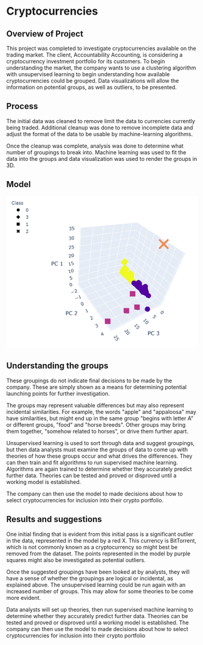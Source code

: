 # Cryptocurrencies

## Overview of Project
This project was completed to investigate cryptocurrencies available on the trading market. The client, Accountability Accounting, is considering a cryptocurrency investment portfolio for its customers. To begin understanding the market, the company wants to use a clustering algorithm with unsupervised learning to begin understanding how available cryptocurrencies could be grouped. Data visualizations will allow the information on potential groups, as well as outliers, to be presented.

## Process
The initial data was cleaned to remove limit the data to currencies currently being traded. Additional cleanup was done to remove incomplete data and adjust the format of the data to be usable by machine-learning algorithms. 

Once the cleanup was complete, analysis was done to determine what number of groupings to break into. Machine learning was used to fit the data into the groups and data visualization was used to render the groups in 3D.

## Model
 
![3Dmodel](https://github.com/DeliaDavila/Cryptocurrencies/blob/main/Images/3Dmodel.png)

## Understanding the groups
These groupings do not indicate final decisions to be made by the company. These are simply shown as a means for determining potential launching points for further investigation.

The groups may represent valuable differences but may also represent incidental similarities. For example, the words "apple" and "appaloosa" may have similarities, but might end up in the same group "begins with letter A" or different groups, "food" and "horse breeds". Other groups may bring them together, "somehow related to horses", or drive them further apart.

Unsupervised learning is used to sort through data and suggest groupings, but then data analysts must examine the groups of data to come up with theories of how these groups occur and what drives the differences. They can then train and fit algorithms to run supervised machine learning. Algorithms are again trained to determine whether they accurately predict further data. Theories can be tested and proved or disproved until a working model is established. 

The company can then use the model to made decisions about how to select cryptocurrencies for inclusion into their crypto portfolio.

## Results and suggestions
One initial finding that is evident from this initial pass is a significant outlier in the data, represented in the model by a red X. This currency is BitTorrent, which is not commonly known as a cryptocurrency so might best be removed from the dataset. The points represented in the model by purple squares might also be investigated as potential outliers.

Once the suggested groupings have been looked at by analysts, they will have a sense of whether the groupings are logical or incidental, as explained above. The unsupervised learning could be run again with an increased number of groups. This may allow for some theories to be come more evident. 

Data analysts will set up theories, then run supervised machine learning to determine whether they accurately predict further data. Theories can be tested and proved or disproved until a working model is established. The company can then use the model to made decisions about how to select cryptocurrencies for inclusion into their crypto portfolio

